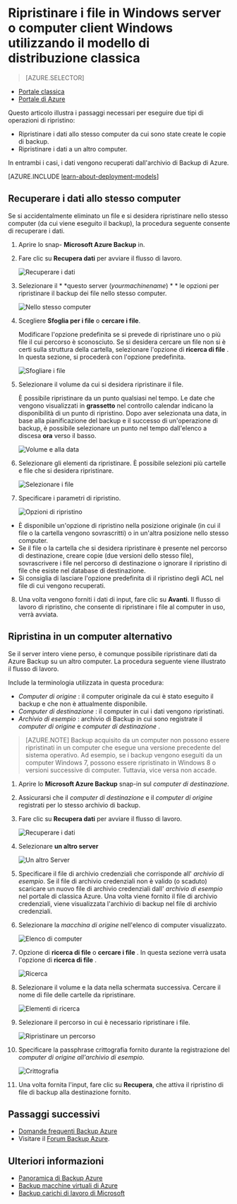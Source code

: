 <properties
   pageTitle="Ripristinare i dati in un Client di Windows o Windows Server comuni utilizzando il modello di distribuzione classica | Microsoft Azure"
   description="Informazioni su come ripristinare da un Client di Windows o Windows Server."
   services="backup"
   documentationCenter=""
   authors="saurabhsensharma"
   manager="shivamg"
   editor=""/>

<tags
   ms.service="backup"
   ms.workload="storage-backup-recovery"
     ms.tgt_pltfrm="na"
     ms.devlang="na"
     ms.topic="article"
     ms.date="08/02/2016"
     ms.author="trinadhk; jimpark; markgal;"/>

# <a name="restore-files-to-a-windows-server-or-windows-client-machine-using-the-classic-deployment-model"></a>Ripristinare i file in Windows server o computer client Windows utilizzando il modello di distribuzione classica

> [AZURE.SELECTOR]
- [Portale classica](backup-azure-restore-windows-server-classic.md)
- [Portale di Azure](backup-azure-restore-windows-server.md)

Questo articolo illustra i passaggi necessari per eseguire due tipi di operazioni di ripristino:

- Ripristinare i dati allo stesso computer da cui sono state create le copie di backup.
- Ripristinare i dati a un altro computer.

In entrambi i casi, i dati vengono recuperati dall'archivio di Backup di Azure.

[AZURE.INCLUDE [learn-about-deployment-models](../../includes/learn-about-deployment-models-classic-include.md)]

## <a name="recover-data-to-the-same-machine"></a>Recuperare i dati allo stesso computer
Se si accidentalmente eliminato un file e si desidera ripristinare nello stesso computer (da cui viene eseguito il backup), la procedura seguente consente di recuperare i dati.

1. Aprire lo snap- **Microsoft Azure Backup** in.
2. Fare clic su **Recupera dati** per avviare il flusso di lavoro.

    ![Recuperare i dati](./media/backup-azure-restore-windows-server-classic/recover.png)

3. Selezionare il * *questo server (*yourmachinename*) * * le opzioni per ripristinare il backup dei file nello stesso computer.

    ![Nello stesso computer](./media/backup-azure-restore-windows-server-classic/samemachine.png)

4. Scegliere **Sfoglia per i file** o **cercare i file**.

    Modificare l'opzione predefinita se si prevede di ripristinare uno o più file il cui percorso è sconosciuto. Se si desidera cercare un file non si è certi sulla struttura della cartella, selezionare l'opzione di **ricerca di file** . In questa sezione, si procederà con l'opzione predefinita.

    ![Sfogliare i file](./media/backup-azure-restore-windows-server-classic/browseandsearch.png)

5. Selezionare il volume da cui si desidera ripristinare il file.

    È possibile ripristinare da un punto qualsiasi nel tempo. Le date che vengono visualizzati in **grassetto** nel controllo calendar indicano la disponibilità di un punto di ripristino. Dopo aver selezionata una data, in base alla pianificazione del backup e il successo di un'operazione di backup, è possibile selezionare un punto nel tempo dall'elenco a discesa **ora** verso il basso.

    ![Volume e alla data](./media/backup-azure-restore-windows-server-classic/volanddate.png)

6. Selezionare gli elementi da ripristinare. È possibile selezioni più cartelle e file che si desidera ripristinare.

    ![Selezionare i file](./media/backup-azure-restore-windows-server-classic/selectfiles.png)

7. Specificare i parametri di ripristino.

    ![Opzioni di ripristino](./media/backup-azure-restore-windows-server-classic/recoveroptions.png)

  - È disponibile un'opzione di ripristino nella posizione originale (in cui il file o la cartella vengono sovrascritti) o in un'altra posizione nello stesso computer.
  - Se il file o la cartella che si desidera ripristinare è presente nel percorso di destinazione, creare copie (due versioni dello stesso file), sovrascrivere i file nel percorso di destinazione o ignorare il ripristino di file che esiste nel database di destinazione.
  - Si consiglia di lasciare l'opzione predefinita di il ripristino degli ACL nel file di cui vengono recuperati.

8. Una volta vengono forniti i dati di input, fare clic su **Avanti**. Il flusso di lavoro di ripristino, che consente di ripristinare i file al computer in uso, verrà avviata.

## <a name="recover-to-an-alternate-machine"></a>Ripristina in un computer alternativo
Se il server intero viene perso, è comunque possibile ripristinare dati da Azure Backup su un altro computer. La procedura seguente viene illustrato il flusso di lavoro.  

Include la terminologia utilizzata in questa procedura:

- *Computer di origine* : il computer originale da cui è stato eseguito il backup e che non è attualmente disponibile.
- *Computer di destinazione* : il computer in cui i dati vengono ripristinati.
- *Archivio di esempio* : archivio di Backup in cui sono registrate il *computer di origine* e *computer di destinazione* . <br/>

> [AZURE.NOTE] Backup acquisito da un computer non possono essere ripristinati in un computer che esegue una versione precedente del sistema operativo. Ad esempio, se i backup vengono eseguiti da un computer Windows 7, possono essere ripristinato in Windows 8 o versioni successive di computer. Tuttavia, vice versa non accade.

1. Aprire lo **Microsoft Azure Backup** snap-in sul *computer di destinazione*.
2. Assicurarsi che il *computer di destinazione* e il *computer di origine* registrati per lo stesso archivio di backup.
3. Fare clic su **Recupera dati** per avviare il flusso di lavoro.

    ![Recuperare i dati](./media/backup-azure-restore-windows-server-classic/recover.png)

4. Selezionare **un altro server**

    ![Un altro Server](./media/backup-azure-restore-windows-server-classic/anotherserver.png)

5. Specificare il file di archivio credenziali che corrisponde all' *archivio di esempio*. Se il file di archivio credenziali non è valido (o scaduto) scaricare un nuovo file di archivio credenziali dall' *archivio di esempio* nel portale di classica Azure. Una volta viene fornito il file di archivio credenziali, viene visualizzata l'archivio di backup nel file di archivio credenziali.

6. Selezionare la *macchina di origine* nell'elenco di computer visualizzato.

    ![Elenco di computer](./media/backup-azure-restore-windows-server-classic/machinelist.png)

7. Opzione di **ricerca di file** o **cercare i file** . In questa sezione verrà usata l'opzione di **ricerca di file** .

    ![Ricerca](./media/backup-azure-restore-windows-server-classic/search.png)

8. Selezionare il volume e la data nella schermata successiva. Cercare il nome di file delle cartelle da ripristinare.

    ![Elementi di ricerca](./media/backup-azure-restore-windows-server-classic/searchitems.png)

9. Selezionare il percorso in cui è necessario ripristinare i file.

    ![Ripristinare un percorso](./media/backup-azure-restore-windows-server-classic/restorelocation.png)

10. Specificare la passphrase crittografia fornito durante la registrazione del *computer di origine* *all'archivio di esempio*.

    ![Crittografia](./media/backup-azure-restore-windows-server-classic/encryption.png)

11. Una volta fornita l'input, fare clic su **Recupera**, che attiva il ripristino di file di backup alla destinazione fornito.

## <a name="next-steps"></a>Passaggi successivi
- [Domande frequenti Backup Azure](backup-azure-backup-faq.md)
- Visitare il [Forum Backup Azure](http://go.microsoft.com/fwlink/p/?LinkId=290933).

## <a name="learn-more"></a>Ulteriori informazioni
- [Panoramica di Backup Azure](http://go.microsoft.com/fwlink/p/?LinkId=222425)
- [Backup macchine virtuali di Azure](backup-azure-vms-introduction.md)
- [Backup carichi di lavoro di Microsoft](backup-azure-dpm-introduction.md)

